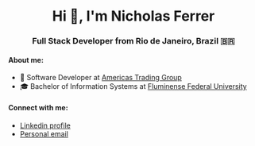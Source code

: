 <h1 align="center">Hi 👋, I'm Nicholas Ferrer</h1>
<h3 align="center">Full Stack Developer from Rio de Janeiro, Brazil 🇧🇷</h3>


#### About me:
- 💼 Software Developer at [Americas Trading Group](https://www.americastg.com/)
- 🎓 Bachelor of Information Systems at [Fluminense Federal University](https://www.uff.br/) 

#### Connect with me:
- [Linkedin profile](https://www.linkedin.com/in/ferrernicholas/)
- [Personal email](mailto:nicholasferrer@hotmail.com)
